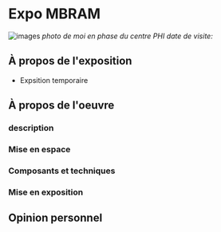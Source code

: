# Expo MBRAM
![images]()
*photo de moi en phase du centre PHI*
*date de visite:*


## À propos de l'exposition
- Expsition temporaire

## À propos de l'oeuvre

### description


### Mise en espace

### Composants et techniques


### Mise en exposition


## Opinion personnel
